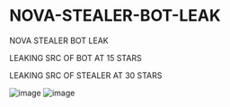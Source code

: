 # NOVA-STEALER-BOT-LEAK

NOVA STEALER BOT LEAK 

LEAKING SRC OF BOT AT 15 STARS

LEAKING SRC OF STEALER AT 30 STARS

![image](https://github.com/82493792f/NOVA-STEALER-BOT-LEAK/assets/145818108/7be2de93-f301-4f3b-9746-3cab0cfdde00)
![image](https://github.com/82493792f/NOVA-STEALER-BOT-LEAK/assets/145818108/6c120f26-8043-48e1-bb6f-967a67201e9a)

